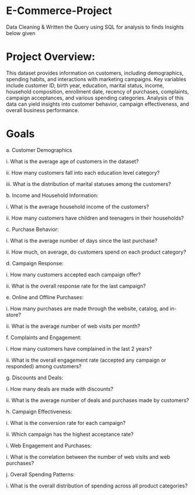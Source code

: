 # E-Commerce-Project
Data Cleaning & Written the Query using SQL for analysis to finds Insights below given

# Project Overview:
This dataset provides information on customers, including demographics, spending habits, and
interactions with marketing campaigns. Key variables include customer ID, birth year, education,
marital status, income, household composition, enrollment date, recency of purchases,
complaints, campaign acceptances, and various spending categories. Analysis of this data can
yield insights into customer behavior, campaign effectiveness, and overall business performance.

# Goals
a. Customer Demographics

i. What is the average age of customers in the dataset?

ii. How many customers fall into each education level category?

iii. What is the distribution of marital statuses among the customers?

b. Income and Household Information:

i. What is the average household income of the customers?

ii. How many customers have children and teenagers in their households?

c. Purchase Behavior:

i. What is the average number of days since the last purchase?

ii. How much, on average, do customers spend on each product category?

d. Campaign Response:

i. How many customers accepted each campaign offer?

ii. What is the overall response rate for the last campaign?

e. Online and Offline Purchases:

i. How many purchases are made through the website, catalog, and in-store?

ii. What is the average number of web visits per month?

f. Complaints and Engagement:

i. How many customers have complained in the last 2 years?

ii. What is the overall engagement rate (accepted any campaign or
responded) among customers?

g. Discounts and Deals:

i. How many deals are made with discounts?

ii. What is the average number of deals and purchases made by customers?

h. Campaign Effectiveness:

i. What is the conversion rate for each campaign?

ii. Which campaign has the highest acceptance rate?

i. Web Engagement and Purchases:

i. What is the correlation between the number of web visits and web
purchases?

j. Overall Spending Patterns:

i. What is the overall distribution of spending across all product categories?
